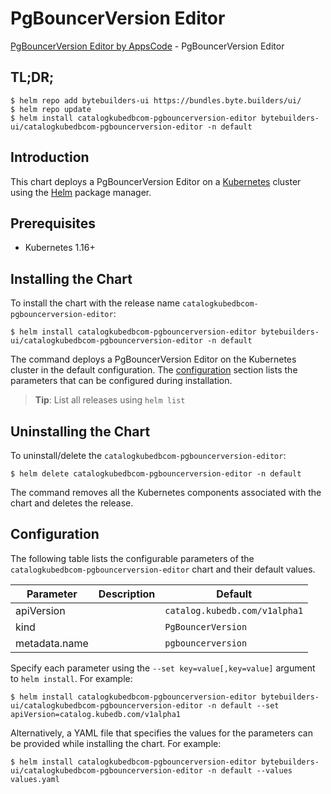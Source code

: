 # PgBouncerVersion Editor

[PgBouncerVersion Editor by AppsCode](https://byte.builders) - PgBouncerVersion Editor

## TL;DR;

```console
$ helm repo add bytebuilders-ui https://bundles.byte.builders/ui/
$ helm repo update
$ helm install catalogkubedbcom-pgbouncerversion-editor bytebuilders-ui/catalogkubedbcom-pgbouncerversion-editor -n default
```

## Introduction

This chart deploys a PgBouncerVersion Editor on a [Kubernetes](http://kubernetes.io) cluster using the [Helm](https://helm.sh) package manager.

## Prerequisites

- Kubernetes 1.16+

## Installing the Chart

To install the chart with the release name `catalogkubedbcom-pgbouncerversion-editor`:

```console
$ helm install catalogkubedbcom-pgbouncerversion-editor bytebuilders-ui/catalogkubedbcom-pgbouncerversion-editor -n default
```

The command deploys a PgBouncerVersion Editor on the Kubernetes cluster in the default configuration. The [configuration](#configuration) section lists the parameters that can be configured during installation.

> **Tip**: List all releases using `helm list`

## Uninstalling the Chart

To uninstall/delete the `catalogkubedbcom-pgbouncerversion-editor`:

```console
$ helm delete catalogkubedbcom-pgbouncerversion-editor -n default
```

The command removes all the Kubernetes components associated with the chart and deletes the release.

## Configuration

The following table lists the configurable parameters of the `catalogkubedbcom-pgbouncerversion-editor` chart and their default values.

|   Parameter   | Description |            Default            |
|---------------|-------------|-------------------------------|
| apiVersion    |             | `catalog.kubedb.com/v1alpha1` |
| kind          |             | `PgBouncerVersion`            |
| metadata.name |             | `pgbouncerversion`            |


Specify each parameter using the `--set key=value[,key=value]` argument to `helm install`. For example:

```console
$ helm install catalogkubedbcom-pgbouncerversion-editor bytebuilders-ui/catalogkubedbcom-pgbouncerversion-editor -n default --set apiVersion=catalog.kubedb.com/v1alpha1
```

Alternatively, a YAML file that specifies the values for the parameters can be provided while
installing the chart. For example:

```console
$ helm install catalogkubedbcom-pgbouncerversion-editor bytebuilders-ui/catalogkubedbcom-pgbouncerversion-editor -n default --values values.yaml
```
